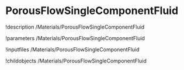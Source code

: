 <!-- MOOSE Documentation Stub: Remove this when content is added. -->

# PorousFlowSingleComponentFluid
!description /Materials/PorousFlowSingleComponentFluid

!parameters /Materials/PorousFlowSingleComponentFluid

!inputfiles /Materials/PorousFlowSingleComponentFluid

!childobjects /Materials/PorousFlowSingleComponentFluid
